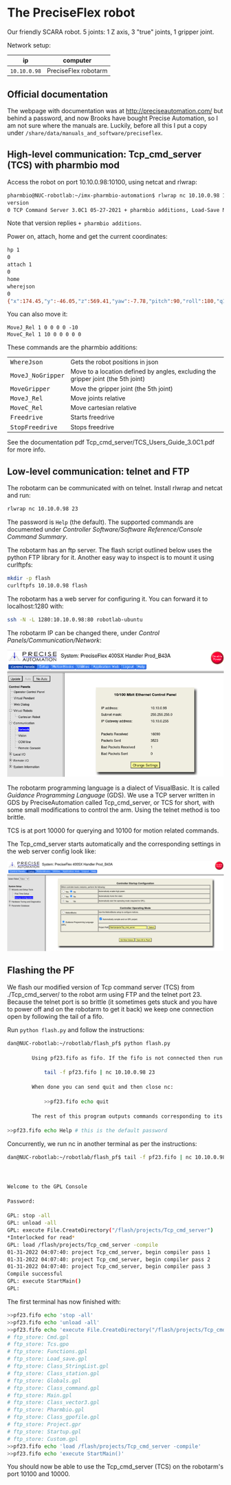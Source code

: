 # The PreciseFlex robot

Our friendly SCARA robot. 5 joints: 1 Z axis, 3 "true" joints, 1 gripper joint.

Network setup:

ip           | computer
---          | ---
`10.10.0.98` | PreciseFlex robotarm

## Official documentation

The webpage with documentation was at http://preciseautomation.com/ but behind a password,
and now Brooks have bought Precise Automation, so I am not sure where the manuals are.
Luckily, before all this I put a copy under `/share/data/manuals_and_software/preciseflex`.

## High-level communication: Tcp_cmd_server (TCS) with pharmbio mod

Access the robot on port 10.10.0.98:10100, using netcat and rlwrap:

```sh
pharmbio@NUC-robotlab:~/imx-pharmbio-automation$ rlwrap nc 10.10.0.98 10100
version
0 TCP Command Server 3.0C1 05-27-2021 + pharmbio additions, Load-Save Module 3.0B2 12-04-2020
```

Note that version replies `+ pharmbio additions`.

Power on, attach, home and get the current coordinates:

```sh
hp 1
0
attach 1
0
home
wherejson
0
{"x":174.45,"y":-46.05,"z":569.41,"yaw":-7.78,"pitch":90,"roll":180,"q1":569.41,"q2":-0.15,"q3":184.78,"q4":-912.41,"q5":126.58,"speed":50}
```

You can also move it:
```
MoveJ_Rel 1 0 0 0 0 -10
MoveC_Rel 1 10 0 0 0 0 0
```

These commands are the pharmbio additions:

<table>
<tr><td><tt>WhereJson<td>Gets the robot positions in json
<tr><td><tt>MoveJ_NoGripper<td>Move to a location defined by angles, excluding the gripper joint (the 5th joint)
<tr><td><tt>MoveGripper<td>Move the gripper joint (the 5th joint)
<tr><td><tt>MoveJ_Rel<td>Move joints relative
<tr><td><tt>MoveC_Rel<td>Move cartesian relative
<tr><td><tt>Freedrive<td>Starts freedrive
<tr><td><tt>StopFreedrive<td>Stops freedrive
</table>

See the documentation pdf Tcp_cmd_server/TCS_Users_Guide_3.0C1.pdf for more info.

## Low-level communication: telnet and FTP

The robotarm can be communicated with on telnet. Install rlwrap and netcat and run:

```sh
rlwrap nc 10.10.0.98 23
```

The password is `Help` (the default). The supported commands are documented under
_Controller Software/Software Reference/Console Command Summary_.

The robotarm has an ftp server. The flash script outlined below uses the python FTP library for it.
Another easy way to inspect is to mount it using curlftpfs:

```sh
mkdir -p flash
curlftpfs 10.10.0.98 flash
```

The robotarm has a web server for configuring it. You can forward it to localhost:1280 with:

```sh
ssh -N -L 1280:10.10.0.98:80 robotlab-ubuntu
```

The robotarm IP can be changed there, under _Control Panels/Communication/Network_:

<img src="images/pf-ip.png"/>

The robotarm programming language is a dialect of VisualBasic.
It is called _Guidance Programming Language_ (GDS).
We use a TCP server written in GDS by PreciseAutomation called Tcp_cmd_server,
or TCS for short, with some small modifications to control the arm.
Using the telnet method is too brittle.

TCS is at port 10000 for querying and 10100 for motion related commands.

The Tcp_cmd_server starts automatically and the corresponding settings in the web server config look like:

<img src="images/pf-startup-config.png"/>

## Flashing the PF

We flash our modified version of Tcp command server (TCS) from
./Tcp_cmd_server/ to the robot arm using FTP and the telnet port 23.
Because the telnet port is so brittle (it sometimes gets stuck and you have
to power off and on the robotarm to get it back) we keep one connection open
by following the tail of a fifo.

Run `python flash.py` and follow the instructions:

```sh
dan@NUC-robotlab:~/robotlab/flash_pf$ python flash.py

        Using pf23.fifo as fifo. If the fifo is not connected then run:

            tail -f pf23.fifo | nc 10.10.0.98 23

        When done you can send quit and then close nc:

            >>pf23.fifo echo quit

        The rest of this program outputs commands corresponding to its communication on the fifo.

>>pf23.fifo echo Help # this is the default password
```

Concurrently, we run nc in another terminal as per the instructions:

```sh
dan@NUC-robotlab:~/robotlab/flash_pf$ tail -f pf23.fifo | nc 10.10.0.98 23



Welcome to the GPL Console

Password:

GPL: stop -all
GPL: unload -all
GPL: execute File.CreateDirectory("/flash/projects/Tcp_cmd_server")
*Interlocked for read*
GPL: load /flash/projects/Tcp_cmd_server -compile
01-31-2022 04:07:40: project Tcp_cmd_server, begin compiler pass 1
01-31-2022 04:07:40: project Tcp_cmd_server, begin compiler pass 2
01-31-2022 04:07:40: project Tcp_cmd_server, begin compiler pass 3
Compile successful
GPL: execute StartMain()
GPL:
```

The first terminal has now finished with:
```sh
>>pf23.fifo echo 'stop -all'
>>pf23.fifo echo 'unload -all'
>>pf23.fifo echo 'execute File.CreateDirectory("/flash/projects/Tcp_cmd_server")'
# ftp_store: Cmd.gpl
# ftp_store: Tcs.gpo
# ftp_store: Functions.gpl
# ftp_store: Load_save.gpl
# ftp_store: Class_StringList.gpl
# ftp_store: Class_station.gpl
# ftp_store: Globals.gpl
# ftp_store: Class_command.gpl
# ftp_store: Main.gpl
# ftp_store: Class_vector3.gpl
# ftp_store: Pharmbio.gpl
# ftp_store: Class_gpofile.gpl
# ftp_store: Project.gpr
# ftp_store: Startup.gpl
# ftp_store: Custom.gpl
>>pf23.fifo echo 'load /flash/projects/Tcp_cmd_server -compile'
>>pf23.fifo echo 'execute StartMain()'
```

You should now be able to use the Tcp_cmd_server (TCS) on the robotarm's port 10100 and 10000.

